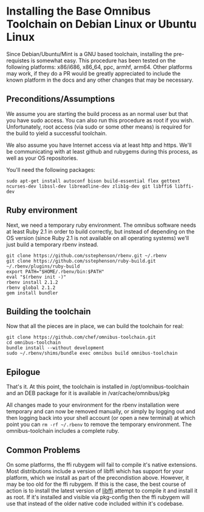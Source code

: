 Installing the Base Omnibus Toolchain on Debian Linux or Ubuntu Linux
==================

Since Debian/Ubuntu/Mint is a GNU based toolchain, installing the pre-requistes is somewhat easy. This procedure has been tested on the following platforms: x86/i686, x86_64, ppc, armhf, arm64. Other platforms may work, if they do a PR would be greatly appreciated to include the known platform in the docs and any other changes that may be necessary.

Preconditions/Assumptions
-------------------------

We assume you are starting the build process as an normal user but that you have sudo access. You can also run this procedure as root if you wish. Unfortunately, root access (via sudo or some other means) is required for the build to yield a successful toolchain.

We also assume you have Internet access via at least http and https. We'll be communicating with at least github and rubygems during this process, as well as your OS repositories.

You'll need the following packages:

```shell
sudo apt-get install autoconf bison build-essential flex gettext ncurses-dev libssl-dev libreadline-dev zlib1g-dev git libffi6 libffi-dev
```

Ruby environment
----------------

Next, we need a temporary ruby environment. The omnibus software needs at least Ruby 2.1 in order to build correctly, but instead of depending on the OS version (since Ruby 2.1 is not available on all operating systems) we'll just build a temporary rbenv instead.

```shell
git clone https://github.com/sstephenson/rbenv.git ~/.rbenv
git clone https://github.com/sstephenson/ruby-build.git ~/.rbenv/plugins/ruby-build
export PATH="$HOME/.rbenv/bin:$PATH"
eval "$(rbenv init -)"
rbenv install 2.1.2
rbenv global 2.1.2
gem install bundler
```

Building the toolchain
----------------------

Now that all the pieces are in place, we can build the toolchain for real:

```shell
git clone https://github.com/chef/omnibus-toolchain.git
cd omnibus-toolchain
bundle install --without development
sudo ~/.rbenv/shims/bundle exec omnibus build omnibus-toolchain
```

Epilogue
--------

That's it. At this point, the toolchain is installed in /opt/omnibus-toolchain and an DEB package for it is available in /var/cache/omnibus/pkg

All changes made to your environment for the rbenv installation were temporary and can now be removed manually, or simply by logging out and then logging back into your shell account (or open a new terminal) at which point you can `rm -rf ~/.rbenv` to remove the temporary environment. The omnibus-toolchain includes a complete ruby.

Common Problems
---------------

On some platforms, the ffi rubygem will fail to compile it's native extensions. Most distributions include a version of libffi which has support for your platform, which we install as part of the precondistion above. However, it may be too old for the ffi rubygem. If this is the case, the best course of action is to install the latest version of [libffi](https://sourceware.org/libffi/) attempt to compile it and install it as root. If it's installed and visible via pkg-config then the ffi rubygem will use that instead of the older native code included within it's codebase.
